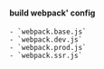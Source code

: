 #### build webpack' config

    - `webpack.base.js`
    - `webpack.dev.js`
    - `webpack.prod.js`
    - `webpack.ssr.js`